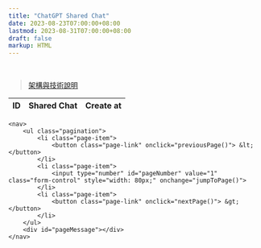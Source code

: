 ```yaml
---
title: "ChatGPT Shared Chat"
date: 2023-08-23T07:00:00+08:00
lastmod: 2023-08-31T07:00:00+08:00
draft: false
markup: HTML
---
```

<!DOCTYPE html>
<html lang="en">
<head>
    <meta charset="UTF-8">
    <meta name="viewport" content="width=device-width, initial-scale=1.0">
    <title>Shared Chat</title>
    <!-- Bootstrap CSS -->
    <link href="https://maxcdn.bootstrapcdn.com/bootstrap/4.5.2/css/bootstrap.min.css" rel="stylesheet">
</head>
<body>
<br>
<blockquote><a href="../readme/">架構與技術說明</a></blockquote>
<div class="container mt-5">
    <table class="table table-bordered">
        <thead>
            <tr>
                <th>ID</th>
                <th>Shared Chat</th>
                <th>Create at</th>
            </tr>
        </thead>
        <tbody id="userTable"></tbody>
    </table>
    
    <nav>
        <ul class="pagination">
            <li class="page-item">
                <button class="page-link" onclick="previousPage()"> &lt; </button>
            </li>
            <li class="page-item">
                <input type="number" id="pageNumber" value="1" class="form-control" style="width: 80px;" onchange="jumpToPage()">
            </li>
            <li class="page-item">
                <button class="page-link" onclick="nextPage()"> &gt; </button>
            </li>
        </ul>
        <div id="pageMessage"></div>
    </nav>
</div>

<!-- Bootstrap JS, Popper.js, and jQuery -->
<script src="https://code.jquery.com/jquery-3.5.1.slim.min.js"></script>
<script src="https://cdn.jsdelivr.net/npm/@popperjs/core@2.9.3/dist/umd/popper.min.js"></script>
<script src="https://maxcdn.bootstrapcdn.com/bootstrap/4.5.2/js/bootstrap.min.js"></script>

<!-- Custom JS -->
<script>
    let currentPage = 1;
    const totalPages = 11;  // Dynamic total pages

    let dataSource = "appScript"; // Global flag variable for data source
    const fetchFunc = {
        "appScript": fetchAppScript,
        "staticJson": fetchStaticJson,
        "localhost": fetchLocalhost,
    };

    // Function to handle fetching data from different sources
    function loadData(page) {
        if(fetchFunc[dataSource]) {
            fetchFunc[dataSource](page);
        } else {
            console.error('Unknown data source');
        }
    }

    function fetchAppScript(page) {
        const url = `https://script.google.com/macros/s/AKfycbyEQZZOBebNYnLBZ2ABPF23SnSmmvwVnTudUxdNXnQbSDXSglK62FN0BmXkPyLZ3jI_ww/exec?page_id=${page}&order=desc`;
        fetch(url).then(response => response.json())
            .then(data => renderTable(data, page))
            .catch(error => console.error('Error:', error));
    }

    function fetchStaticJson(page) {
        const url = `https://raw.githubusercontent.com/YuanData/urlhash/main/sharedlinks/page_id_${page}.json`;
        fetch(url).then(response => response.json())
            .then(data => renderTable(data, page))
            .catch(error => console.error('Error:', error));
    }

    function fetchLocalhost(page) {
        const url = `http://localhost:8080/sharedlinks?page_id=${page}&page_size=10`;
        fetch(url).then(response => response.json())
            .then(data => renderTable(data, page))
            .catch(error => console.error('Error:', error));
    }

    function renderTable(data, page) {
        let tableBody = document.getElementById("userTable");
        tableBody.innerHTML = '';
        data.forEach(resp => {
            tableBody.innerHTML += `
        <tr>
            <td>${resp.id}</td>
            <td><a href="https://chat.openai.com/share/${resp.urlhash}" target="_blank">${resp.name}</a></td>
            <td>${resp.created_at.substring(0, 19)}</td>
        </tr>
            `;
        });

        document.getElementById("pageNumber").value = page;
    }


    function nextPage() {
        if(currentPage < totalPages) {
            currentPage++;
            loadData(currentPage);
            document.getElementById("pageMessage").innerText = "";
        } else {
            document.getElementById("pageMessage").innerText = "已經到最後頁";
        }
    }

    function previousPage() {
        if(currentPage > 1) {
            currentPage--;
            loadData(currentPage);
            document.getElementById("pageMessage").innerText = "";
        } else {
            document.getElementById("pageMessage").innerText = "已經到第1頁";
        }
    }

    function jumpToPage() {
        const desiredPage = Number(document.getElementById("pageNumber").value);
        if(desiredPage >= 1 && desiredPage <= totalPages) {
            currentPage = desiredPage;
            loadData(currentPage);
            document.getElementById("pageMessage").innerText = "";
        } else if (desiredPage < 1) {
            document.getElementById("pageMessage").innerText = "已經到第1頁";
        } else {
            document.getElementById("pageMessage").innerText = "已經到最後頁";
        }
    }

    // Load the first page by default
    loadData(1);
</script>
</body>
</html>
